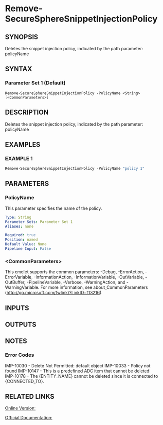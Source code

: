 ﻿# Remove-SecureSphereSnippetInjectionPolicy

## SYNOPSIS
Deletes the snippet injection policy, indicated by the path parameter: policyName

## SYNTAX

### Parameter Set 1 (Default)
```
Remove-SecureSphereSnippetInjectionPolicy -PolicyName <String> [<CommonParameters>]
```

## DESCRIPTION
Deletes the snippet injection policy, indicated by the path parameter: policyName

## EXAMPLES

### EXAMPLE 1

```powershell
Remove-SecureSphereSnippetInjectionPolicy -PolicyName "policy 1"
```

## PARAMETERS

### PolicyName
This parameter specifies the name of the policy.

```yaml
Type: String
Parameter Sets: Parameter Set 1
Aliases: none

Required: true
Position: named
Default Value: None
Pipeline Input: False
```

### \<CommonParameters\>
This cmdlet supports the common parameters: -Debug, -ErrorAction, -ErrorVariable, -InformationAction, -InformationVariable, -OutVariable, -OutBuffer, -PipelineVariable, -Verbose, -WarningAction, and -WarningVariable. For more information, see about_CommonParameters (http://go.microsoft.com/fwlink/?LinkID=113216).

## INPUTS

## OUTPUTS

## NOTES

### Error Codes
IMP-10030 - Delete Not Permitted: default object
IMP-10033 - Policy not found
IMP-10147 - This is a predefined ADC item that cannot be deleted
IMP-10178 - The {ENTITY_NAME} cannot be deleted since it is connected to {CONNECTED_TO}.

## RELATED LINKS

[Online Version:](https://github.com/akshinmustafayev/SecureSpherePS/tree/master/Documentation)

[Official Documentation:](https://docs.imperva.com/bundle/v13.6-api-reference-guide/page/70375.htm)



